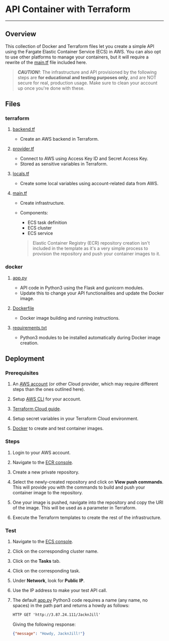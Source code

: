# API Container with Terraform

---

## Overview

This collection of Docker and Terraform files let you create a simple API using the Fargate Elastic Container Service (ECS) in AWS. You can also opt to use other platforms to manage your containers, but it will require a rewrite of the [main.tf](terraform/main.tf) file included here.

> ***CAUTION!***: The infrastructure and API provisioned by the following steps are **for educational and testing purposes only**, and are NOT secure for real, production usage. Make sure to clean your account up once you're done with these.

## Files

### terraform

1. [backend.tf](terraform/backend.tf)
    - Create an AWS backend in Terraform.

2. [provider.tf](terraform/provider.tf)
    - Connect to AWS using Access Key ID and Secret Access Key.
    - Stored as sensitive variables in Terraform.

3. [locals.tf](terraform/locals.tf)
    - Create some local variables using account-related data from AWS.

4. [main.tf](terraform/main.tf)
    - Create infrastructure.
    - Components:
        - ECS task definition
        - ECS cluster
        - ECS service

        > Elastic Container Registry (ECR) repository creation isn't included in the template as it's a very simple process to provision the repository and push your container images to it.

### docker

1. [app.py](docker/app.py)
    - API code in Python3 using the Flask and gunicorn modules.
    - Update this to change your API functionalities and update the Docker image.

2. [Dockerfile](docker/Dockerfile)
    - Docker image building and running instructions.

3. [requirements.txt](docker/requirements.txt)
    - Python3 modules to be installed automatically during Docker image creation.

## Deployment

### Prerequisites

1. An [AWS account](https://aws.amazon.com/console/) (or other Cloud provider, which may require different steps than the ones outlined here).

2. Setup [AWS CLI](https://aws.amazon.com/cli/) for your account.

3. [Terraform Cloud guide](https://learn.hashicorp.com/tutorials/terraform/cloud-login?in=terraform/cloud).

4. Setup secret variables in your Terraform Cloud environment.

5. [Docker](https://www.docker.com/products/docker-desktop) to create and test container images.

### Steps

1. Login to your AWS account.

2. Navigate to the [ECR console](https://console.aws.amazon.com/ecr).

3. Create a new private repository.

4. Select the newly-created repository and click on **View push commands**. This will provide you with the commands to build and push your container image to the repository.

5. One your image is pushed, navigate into the repository and copy the URI of the image. This will be used as a parameter in Terraform.

6. Execute the Terraform templates to create the rest of the infrastructure.

### Test

1. Navigate to the [ECS console](https://console.aws.amazon.com/ecs).

2. Click on the corresponding cluster name.

3. Click on the **Tasks** tab.

4. Click on the corresponding task.

5. Under **Network**, look for **Public IP**.

6. Use the IP address to make your test API call.

7. The default [app.py](docker/app.py) Python3 code requires a name (any name, no spaces) in the path part and returns a howdy as follows:
    
    ```txt
    HTTP GET 'http://3.87.24.111/JacknJill'
    ```
    
    Giving the following response:

    ```json
    {"message": "Howdy, JacknJill!"}
    ```
